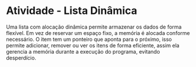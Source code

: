 # Atividade - Lista Dinâmica
Uma lista com alocação dinâmica permite armazenar os dados de forma flexível. Em
vez de reservar um espaço fixo, a memória é alocada conforme necessário. O item tem um
ponteiro que aponta para o próximo, isso permite adicionar, remover ou ver os itens de forma
eficiente, assim ela gerencia a memória durante a execução do programa, evitando
desperdício.
